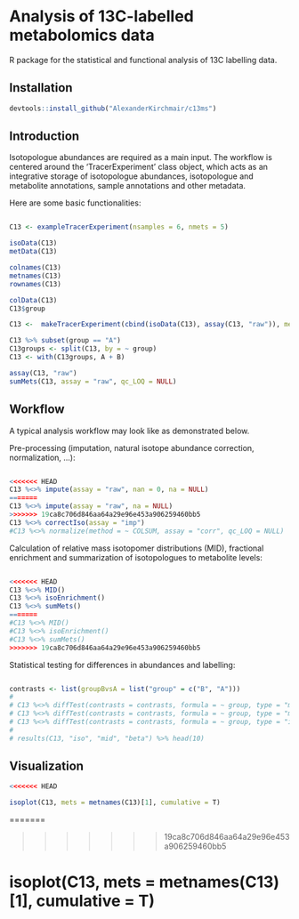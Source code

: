 
<!-- README.md is generated from README.Rmd. Please edit that file -->

# Analysis of 13C-labelled metabolomics data

<!-- badges: start -->
<!-- badges: end -->

R package for the statistical and functional analysis of 13C labelling
data.

## Installation

``` r
devtools::install_github("AlexanderKirchmair/c13ms")
```

## Introduction

Isotopologue abundances are required as a main input. The workflow is
centered around the ‘TracerExperiment’ class object, which acts as an
integrative storage of isotopologue abundances, isotopologue and
metabolite annotations, sample annotations and other metadata.

Here are some basic functionalities:

``` r

C13 <- exampleTracerExperiment(nsamples = 6, nmets = 5)

isoData(C13)
metData(C13)

colnames(C13)
metnames(C13)
rownames(C13)

colData(C13)
C13$group

C13 <-  makeTracerExperiment(cbind(isoData(C13), assay(C13, "raw")), metData = metData(C13), colData = colData(C13))

C13 %>% subset(group == "A")
C13groups <- split(C13, by = ~ group)
C13 <- with(C13groups, A + B)

assay(C13, "raw")
sumMets(C13, assay = "raw", qc_LOQ = NULL)
```

## Workflow

A typical analysis workflow may look like as demonstrated below.

Pre-processing (imputation, natural isotope abundance correction,
normalization, …):

``` r

<<<<<<< HEAD
C13 %<>% impute(assay = "raw", nan = 0, na = NULL)
=======
C13 %<>% impute(assay = "raw", na = NULL)
>>>>>>> 19ca8c706d846aa64a29e96e453a906259460bb5
C13 %<>% correctIso(assay = "imp")
#C13 %<>% normalize(method = ~ COLSUM, assay = "corr", qc_LOQ = NULL)
```

Calculation of relative mass isotopomer distributions (MID), fractional
enrichment and summarization of isotopologues to metabolite levels:

``` r

<<<<<<< HEAD
C13 %<>% MID()
C13 %<>% isoEnrichment()
C13 %<>% sumMets()
=======
#C13 %<>% MID()
#C13 %<>% isoEnrichment()
#C13 %<>% sumMets()
>>>>>>> 19ca8c706d846aa64a29e96e453a906259460bb5
```

Statistical testing for differences in abundances and labelling:

``` r

contrasts <- list(groupBvsA = list("group" = c("B", "A")))
# 
# C13 %<>% diffTest(contrasts = contrasts, formula = ~ group, type = "met", assay = "norm", method = "ttest")
# C13 %<>% diffTest(contrasts = contrasts, formula = ~ group, type = "met", assay = "frac", method = "beta")
# C13 %<>% diffTest(contrasts = contrasts, formula = ~ group, type = "iso",  assay = "mid", method = "beta")
# 
# results(C13, "iso", "mid", "beta") %>% head(10)
```

## Visualization

``` r
<<<<<<< HEAD

isoplot(C13, mets = metnames(C13)[1], cumulative = T)
```
=======
>>>>>>> 19ca8c706d846aa64a29e96e453a906259460bb5

# isoplot(C13, mets = metnames(C13)[1], cumulative = T)
```

